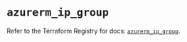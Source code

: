# `azurerm_ip_group`

Refer to the Terraform Registry for docs: [`azurerm_ip_group`](https://registry.terraform.io/providers/hashicorp/azurerm/2.99.0/docs/resources/ip_group).
